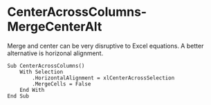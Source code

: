# CenterAcrossColumns-MergeCenterAlt
Merge and center can be very disruptive to Excel equations.  A better alternative is horizonal alignment.

```vba
Sub CenterAcrossColumns()
    With Selection
        .HorizontalAlignment = xlCenterAcrossSelection
        .MergeCells = False
    End With
End Sub
```
